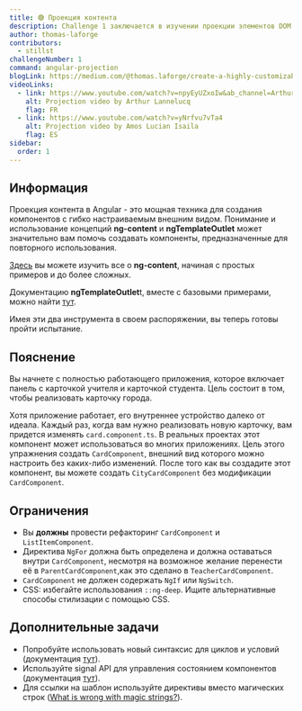 ```yaml
---
title: 🟢 Проекция контента
description: Challenge 1 заключается в изучении проекции элементов DOM через компоненты
author: thomas-laforge
contributors:
  - stillst
challengeNumber: 1
command: angular-projection
blogLink: https://medium.com/@thomas.laforge/create-a-highly-customizable-component-cc3a9805e4c5
videoLinks:
  - link: https://www.youtube.com/watch?v=npyEyUZxoIw&ab_channel=ArthurLannelucq
    alt: Projection video by Arthur Lannelucq
    flag: FR
  - link: https://www.youtube.com/watch?v=yNrfvu7vTa4
    alt: Projection video by Amos Lucian Isaila
    flag: ES
sidebar:
  order: 1
---
```


## Информация

Проекция контента в Angular - это мощная техника для создания компонентов с гибко настраиваемым внешним видом. Понимание и использование концепций <b>ng-content</b> и <b>ngTemplateOutlet</b> может значительно вам помочь создавать компоненты, предназначенные для повторного использования.

[Здесь](https://angular.dev/guide/components/content-projection) вы можете изучить все о <b>ng-content</b>, начиная с простых примеров и до более сложных.

Документацию <b>ngTemplateOutlet</b>t, вместе с базовыми примерами, можно найти [тут](https://angular.dev/api/common/NgTemplateOutlet).

Имея эти два инструмента в своем распоряжении, вы теперь готовы пройти испытание.

## Пояснение

Вы начнете с полностью работающего приложения, которое включает панель с карточкой учителя и карточкой студента. Цель состоит в том, чтобы реализовать карточку города.

Хотя приложение работает, его внутреннее устройство далеко от идеала. Каждый раз, когда вам нужно реализовать новую карточку, вам придется изменять `card.component.ts`. В реальных проектах этот компонент может использоваться во многих приложениях. Цель этого упражнения создать `CardComponent`, внешний вид которого можно настроить без каких-либо изменений. После того как вы создадите этот компонент, вы можете создать `CityCardComponent` без модификации `CardComponent`.

## Ограничения

- Вы <b>должны</b> провести рефакторинг `CardComponent` и `ListItemComponent`.
- Директива `NgFor` должна быть определена и должна оставаться внутри `CardComponent`, несмотря на возможное желание перенести её в `ParentCardComponent`,как это сделано в `TeacherCardComponent`.
- `CardComponent` не должен содержать `NgIf` или `NgSwitch`.
- CSS: избегайте использования `::ng-deep`. Ищите альтернативные способы стилизации с помощью CSS.

## Дополнительные задачи

- Попробуйте использовать новый синтаксис для циклов и условий (документация [тут](https://angular.dev/guide/templates/control-flow)).
- Используйте signal API для управления состоянием компонентов (документация [тут](https://angular.dev/guide/signals)).
- Для ссылки на шаблон используйте директивы вместо магических строк ([What is wrong with magic strings?](https://softwareengineering.stackexchange.com/a/365344)).
